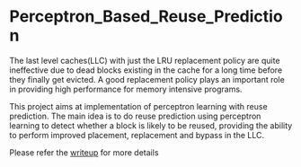 # Perceptron_Based_Reuse_Prediction
The last level caches(LLC) with just the LRU replacement policy are quite ineffective due to dead blocks existing in the cache for a long time before they finally get evicted. A good replacement policy plays an important role in providing high performance for memory intensive programs.

This project aims at implementation of perceptron learning with reuse prediction. The main idea is to do reuse prediction using perceptron learning to detect whether a block is likely to be reused, providing the ability to perform improved placement, replacement and bypass in the LLC.

Please refer the [writeup](./Writeup.pdf) for more details 
